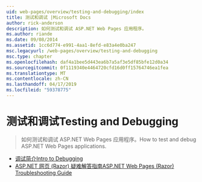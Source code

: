 ```yaml
---
uid: web-pages/overview/testing-and-debugging/index
title: 测试和调试 |Microsoft Docs
author: rick-anderson
description: 如何测试和调试 ASP.NET Web Pages 应用程序。
ms.author: riande
ms.date: 09/08/2014
ms.assetid: 1cc6d774-e991-4aa1-8efd-e83a4e0ba247
msc.legacyurl: /web-pages/overview/testing-and-debugging
msc.type: chapter
ms.openlocfilehash: daf4a1bee5d443ea6b7a5af3e5df85bfe12d0a34
ms.sourcegitcommit: 0f1119340e4464720cfd16d0ff15764746ea1fea
ms.translationtype: MT
ms.contentlocale: zh-CN
ms.lasthandoff: 04/17/2019
ms.locfileid: "59378775"
---
```

# <a name="testing-and-debugging"></a><span data-ttu-id="9c098-103">测试和调试</span><span class="sxs-lookup"><span data-stu-id="9c098-103">Testing and Debugging</span></span>

> <span data-ttu-id="9c098-104">如何测试和调试 ASP.NET Web Pages 应用程序。</span><span class="sxs-lookup"><span data-stu-id="9c098-104">How to test and debug ASP.NET Web Pages applications.</span></span>


- [<span data-ttu-id="9c098-105">调试简介</span><span class="sxs-lookup"><span data-stu-id="9c098-105">Intro to Debugging</span></span>](introduction-to-debugging.md)
- [<span data-ttu-id="9c098-106">ASP.NET 网页 (Razor) 疑难解答指南</span><span class="sxs-lookup"><span data-stu-id="9c098-106">ASP.NET Web Pages (Razor) Troubleshooting Guide</span></span>](aspnet-web-pages-razor-troubleshooting-guide.md)
